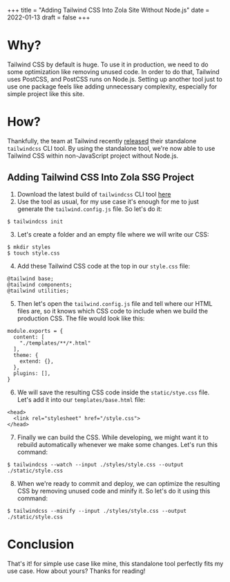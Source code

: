 +++
title = "Adding Tailwind CSS Into Zola Site Without Node.js"
date = 2022-01-13
draft = false
+++

# Why?
Tailwind CSS by default is huge. To use it in production, we need to do some optimization like removing unused code.
In order to do that, Tailwind uses PostCSS, and PostCSS runs on Node.js.
Setting up another tool just to use one package feels like adding unnecessary complexity, especially for simple project like this site.
# How?
Thankfully, the team at Tailwind recently [released](https://tailwindcss.com/blog/standalone-cli) their standalone `tailwindcss` CLI tool. By using the standalone tool, we're now able to use Tailwind CSS within non-JavaScript project without Node.js.
## Adding Tailwind CSS Into Zola SSG Project
1. Download the latest build of `tailwindcss` CLI tool [here](https://github.com/tailwindlabs/tailwindcss/releases/latest)
2. Use the tool as usual, for my use case it's enough for me to just generate the `tailwind.config.js` file. So let's do it:
```
$ tailwindcss init
```
3. Let's create a folder and an empty file where we will write our CSS:
```
$ mkdir styles
$ touch style.css
```
4. Add these Tailwind CSS code at the top in our `style.css` file:
```
@tailwind base;
@tailwind components;
@tailwind utilities;
```
5. Then let's open the `tailwind.config.js` file and tell where our HTML files are, so it knows which CSS code to include when we build the production CSS. The file would look like this:
```
module.exports = {
  content: [
    "./templates/**/*.html"
  ],
  theme: {
    extend: {},
  },
  plugins: [],
}
```
6. We will save the resulting CSS code inside the `static/stye.css` file. Let's add it into our `templates/base.html` file:
```
<head>
  <link rel="stylesheet" href="/style.css">
</head>
``` 
7. Finally we can build the CSS. While developing, we might want it to rebuild automatically whenever we make some changes. Let's run this command:
```
$ tailwindcss --watch --input ./styles/style.css --output ./static/style.css
``` 
8. When we're ready to commit and deploy, we can optimize the resulting CSS by removing unused code and minify it. So let's do it using this command:
```
$ tailwindcss --minify --input ./styles/style.css --output ./static/style.css
``` 
# Conclusion
That's it! for simple use case like mine, this standalone tool perfectly fits my use case. How about yours? Thanks for reading!